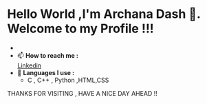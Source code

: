 # Hello World ,I'm Archana Dash 👋. Welcome to my Profile !!!
- 
- 📫 **How to reach me :**</br> 
      [Linkedin](https://www.linkedin.com/in/archana-dash-0210ab203/) 
- 🌱 **Languages I use :**</br>
  - C , C++ , Python ,HTML,CSS


<!---
I-ArchanaDash/I-ArchanaDash is a ✨ special ✨ repository because its `README.md` (this file) appears on your GitHub profile.
You can click the Preview link to take a look at your changes.
--->

THANKS FOR VISITING , HAVE A NICE DAY AHEAD !!
